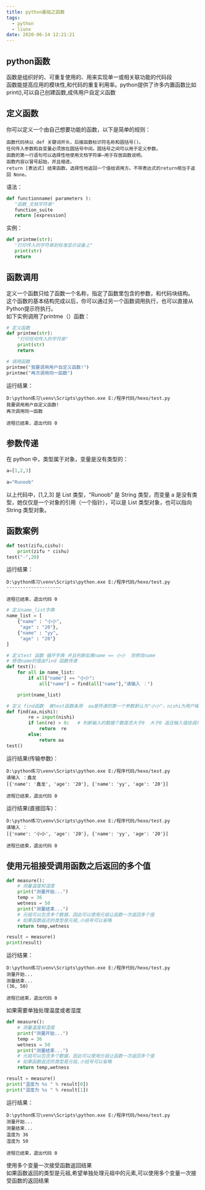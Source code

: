 ```yaml
---
title: python基础之函数
tags:
  - python
  - liunx
date: 2020-06-14 12:21:21
---
```

## python函数
函数是组织好的、可重复使用的、用来实现单一或相关联功能的代码段
<br/>函数能提高应用的模块性,和代码的重复利用率。python提供了许多内置函数比如print(),可以自己创建函数,成伟用户自定义函数<br/>
## 定义函数
你可以定义一个由自己想要功能的函数，以下是简单的规则：

    函数代码块以 def 关键词开头，后接函数标识符名称和圆括号()。
    任何传入参数和自变量必须放在圆括号中间。圆括号之间可以用于定义参数。
    函数的第一行语句可以选择性地使用文档字符串—用于存放函数说明。
    函数内容以冒号起始，并且缩进。
    return [表达式] 结束函数，选择性地返回一个值给调用方。不带表达式的return相当于返回 None。

语法：
```python
def functionname( parameters ):
   "函数_文档字符串"
   function_suite
   return [expression]
```
实例：
```python
def printme(str):
   "打印传入的字符串到标准显示设备上"
   print(str)
   return
```
## 函数调用
定义一个函数只给了函数一个名称，指定了函数里包含的参数，和代码块结构。
<br/>这个函数的基本结构完成以后，你可以通过另一个函数调用执行，也可以直接从Python提示符执行。<br/>
如下实例调用了printme（）函数：

```python
# 定义函数
def printme(str):
    "打印任何传入的字符串"
    print(str)
    return

# 调用函数
printme("我要调用用户自定义函数!")
printme("再次调用同一函数")
```
运行结果：

    D:\python练习\venv\Scripts\python.exe E:/程序代码/hexo/test.py
    我要调用用户自定义函数!
    再次调用同一函数

    进程已结束，退出代码 0

## 参数传递
在 python 中，类型属于对象，变量是没有类型的：
```python
a=[1,2,3]
 
a="Runoob"
```
以上代码中，[1,2,3] 是 List 类型，"Runoob" 是 String 类型，而变量 a 是没有类型，她仅仅是一个对象的引用（一个指针），可以是 List 类型对象，也可以指向 String 类型对象。

## 函数案例
```python
def test(zifu,cishu):
    print(zifu * cishu)
test("-",20)
```
运行结果：

    D:\python练习\venv\Scripts\python.exe E:/程序代码/hexo/test.py
    --------------------

    进程已结束，退出代码 0

```python
# 定义name_list字典
name_list = [
    {"name" : "小小",
     "age" : "20"},
    {"name" : "yy",
     "age" : "20"}
]

# 定义test 函数 循环字典 并且判断如果name == 小小  则修改name
# 修改name的值由find 函数传递
def test():
    for all in name_list:
        if all["name"] == "小小":
            all["name"] = find(all["name"],"请输入 ：")

    print(name_list)

# 定义 find函数  被test函数条用  aa是传递的第一个参数默认为"小小"，nishi为用户输入的函数
def find(aa,nishi):
        re = input(nishi)
        if len(re) > 0:   # 判断输入的数据个数是否大于0  大于0 返还输入值给调用方 如果不大于0 则返还原参数给调用方
            return  re
        else:
            return aa
test()
```
运行结果(传输参数)：

    D:\python练习\venv\Scripts\python.exe E:/程序代码/hexo/test.py
    请输入 ：鑫龙
    [{'name': '鑫龙', 'age': '20'}, {'name': 'yy', 'age': '20'}]

    进程已结束，退出代码 0

运行结果(直接回车)：

    D:\python练习\venv\Scripts\python.exe E:/程序代码/hexo/test.py
    请输入 ：
    [{'name': '小小', 'age': '20'}, {'name': 'yy', 'age': '20'}]

    进程已结束，退出代码 0

## 使用元祖接受调用函数之后返回的多个值
```python
def measure():
    # 测量温度和湿度
    print("测量开始...")
    temp = 36
    wetness = 50
    print("测量结束...")
    # 元祖可以包含多个数据，因此可以使用元祖让函数一次返回多个值
    # 如果函数返还的类型是元祖,小括号可以省略
    return temp,wetness

result = measure()
print(result)
```
运行结果：

    D:\python练习\venv\Scripts\python.exe E:/程序代码/hexo/test.py
    测量开始...
    测量结束...
    (36, 50)

    进程已结束，退出代码 0

如果需要单独处理温度或者湿度
```python
def measure():
    # 测量温度和湿度
    print("测量开始...")
    temp = 36
    wetness = 50
    print("测量结束...")
    # 元祖可以包含多个数据，因此可以使用元祖让函数一次返回多个值
    # 如果函数返还的类型是元祖,小括号可以省略
    return temp,wetness

result = measure()
print("温度为 %s " % result[0])
print("湿度为 %s " % result[1])
```
运行结果：

    D:\python练习\venv\Scripts\python.exe E:/程序代码/hexo/test.py
    测量开始...
    测量结束...
    温度为 36 
    湿度为 50 

    进程已结束，退出代码 0

使用多个变量一次接受函数返回结果
<br/>如果函数返回的类型是元祖,希望单独处理元祖中的元素,可以使用多个变量一次接受函数的返回结果<br/>